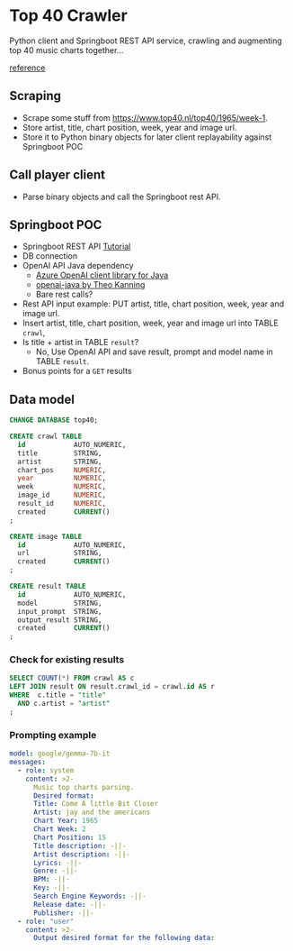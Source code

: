 # Top 40 Crawler

Python client and Springboot REST API service, crawling and augmenting top 40 music charts together...

[reference](https://spring.io/guides/tutorials/rest)


## Scraping

- Scrape some stuff from https://www.top40.nl/top40/1965/week-1.
- Store artist, title, chart position, week, year and image url.
- Store it to Python binary objects for later client replayability against Springboot POC

## Call player client

- Parse binary objects and call the Springboot rest API.

## Springboot POC

- Springboot REST API [Tutorial](https://spring.io/guides/tutorials/rest)
- DB connection
- OpenAI API Java dependency
  - [Azure OpenAI client library for Java](https://github.com/Azure/azure-sdk-for-java/tree/main/sdk/openai/azure-ai-openai)
  - [openai-java by Theo Kanning](https://github.com/TheoKanning/openai-java)
  - Bare rest calls?
- Rest API input example: PUT artist, title, chart position, week, year and image url.
- Insert artist, title, chart position, week, year and image url into TABLE `crawl`, 
- Is title + artist in TABLE `result`?
  - No, Use OpenAI API and save result, prompt and model name in TABLE `result`.
- Bonus points for a `GET` results

## Data model

```sql
CHANGE DATABASE top40;

CREATE crawl TABLE
  id            AUTO_NUMERIC,
  title         STRING,
  artist        STRING,
  chart_pos     NUMERIC,
  year          NUMERIC,
  week          NUMERIC,
  image_id      NUMERIC,
  result_id     NUMERIC,
  created       CURRENT()
;

CREATE image TABLE
  id            AUTO_NUMERIC,
  url           STRING,
  created       CURRENT()
;

CREATE result TABLE
  id            AUTO_NUMERIC,
  model         STRING,
  input_prompt  STRING,
  output_result STRING,
  created       CURRENT()
;
```

### Check for existing results

```sql
SELECT COUNT(*) FROM crawl AS c
LEFT JOIN result ON result.crawl_id = crawl.id AS r
WHERE  c.title = "title"
  AND c.artist = "artist"
;
```

### Prompting example

```yaml
model: google/gemma-7b-it
messages:
  - role: system
    content: >2-
      Music top charts parsing.
      Desired format:
      Title: Come A little Bit Closer
      Artist: jay and the americans
      Chart Year: 1965
      Chart Week: 2
      Chart Position: 15
      Title description: -||-
      Artist description: -||-
      Lyrics: -||-
      Genre: -||-
      BPM: -||-
      Key: -||-
      Search Engine Keywords: -||-
      Release date: -||-
      Publisher: -||-
  - role: "user"
    content: >2-
      Output desired format for the following data: 
```


